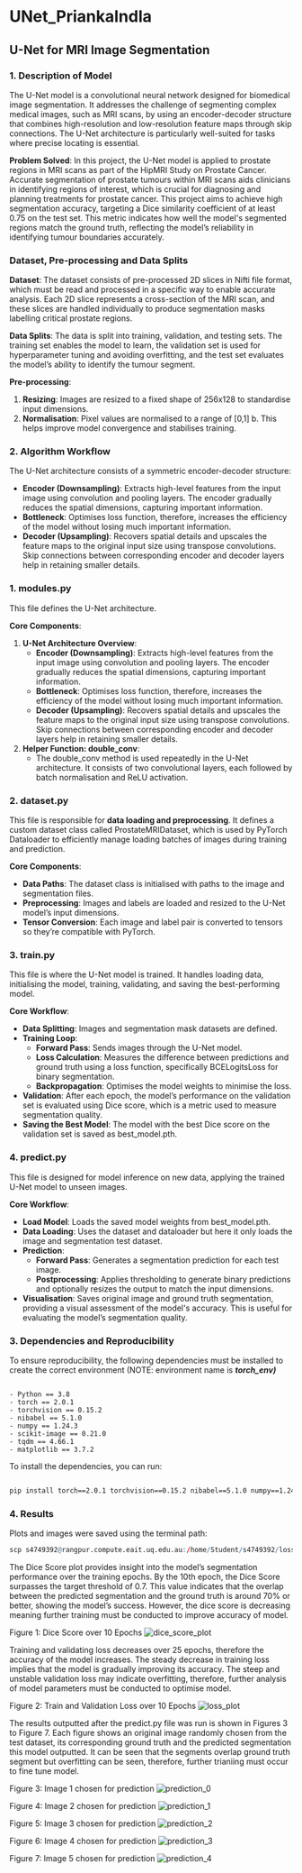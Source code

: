 # UNet_PriankaIndla

## U-Net for MRI Image Segmentation

### 1.  Description of Model

The U-Net model is a convolutional neural network designed for biomedical image segmentation. It addresses the challenge of segmenting complex medical images, such as MRI scans, by using an encoder-decoder structure that combines high-resolution and low-resolution feature maps through skip connections. The U-Net architecture is particularly well-suited for tasks where precise locating is essential.

**Problem Solved**: In this project, the U-Net model is applied to prostate regions in MRI scans as part of the HipMRI Study on Prostate Cancer. Accurate segmentation of prostate tumours within MRI scans aids clinicians in identifying regions of interest, which is crucial for diagnosing and planning treatments for prostate cancer. This project aims to achieve high segmentation accuracy, targeting a Dice similarity coefficient of at least 0.75 on the test set. This metric indicates how well the model's segmented regions match the ground truth, reflecting the model’s reliability in identifying tumour boundaries accurately. 

### Dataset, Pre-processing and Data Splits

**Dataset**: The dataset consists of pre-processed 2D slices in Nifti file format, which must be read and processed in a specific way to enable accurate analysis. Each 2D slice represents a cross-section of the MRI scan, and these slices are handled individually to produce segmentation masks labelling critical prostate regions.

**Data Splits**:
The data is split into training, validation, and testing sets. The training set enables the model to learn, the validation set is used for hyperparameter tuning and avoiding overfitting, and the test set evaluates the model’s ability to identify the tumour segment.

**Pre-processing**:

1. **Resizing**: Images are resized to a fixed shape of 256x128 to standardise input dimensions.
2. **Normalisation**: Pixel values are normalised to a range of [0,1] b. This helps improve model convergence and stabilises training.

### 2. Algorithm Workflow

The U-Net architecture consists of a symmetric encoder-decoder structure:

- **Encoder (Downsampling)**: Extracts high-level features from the input image using convolution and pooling layers. The encoder gradually reduces the spatial dimensions, capturing important information.
- **Bottleneck**: Optimises loss function, therefore, increases the efficiency of the model without losing much important information.
- **Decoder (Upsampling)**: Recovers spatial details and upscales the feature maps to the original input size using transpose convolutions. Skip connections between corresponding encoder and decoder layers help in retaining smaller details.

### **1. modules.py**

This file defines the U-Net architecture.

**Core Components**:

1. **U-Net Architecture Overview**:
    - **Encoder (Downsampling)**: Extracts high-level features from the input image using convolution and pooling layers. The encoder gradually reduces the spatial dimensions, capturing important information.
    - **Bottleneck**: Optimises loss function, therefore, increases the efficiency of the model without losing much important information.
    - **Decoder (Upsampling)**: Recovers spatial details and upscales the feature maps to the original input size using transpose convolutions. Skip connections between corresponding encoder and decoder layers help in retaining smaller details.
2. **Helper Function: double_conv**:
    - The double_conv method is used repeatedly in the U-Net architecture. It consists of two convolutional layers, each followed by batch normalisation and ReLU activation.

### 2. dataset.py

This file is responsible for **data loading and preprocessing**. It defines a custom dataset class called ProstateMRIDataset, which is used by PyTorch Dataloader to efficiently manage loading batches of images during training and prediction.

**Core Components**:

- **Data Paths**: The dataset class is initialised with paths to the image and segmentation files.
- **Preprocessing**: Images and labels are loaded and resized to the U-Net model’s input dimensions.
- **Tensor Conversion**: Each image and label pair is converted to tensors so they’re compatible with PyTorch.

### 3. train.py

This file is where the U-Net model is trained. It handles loading data, initialising the model, training, validating, and saving the best-performing model.

**Core Workflow**:

- **Data Splitting**: Images and segmentation mask datasets are defined.
- **Training Loop**:
    - **Forward Pass**: Sends images through the U-Net model.
    - **Loss Calculation**: Measures the difference between predictions and ground truth using a loss function, specifically BCELogitsLoss for binary segmentation.
    - **Backpropagation**: Optimises the model weights to minimise the loss.
- **Validation**: After each epoch, the model’s performance on the validation set is evaluated using Dice score, which is a metric used to measure segmentation quality.
- **Saving the Best Model**: The model with the best Dice score on the validation set is saved as best_model.pth.

### 4. predict.py

This file is designed for model inference on new data, applying the trained U-Net model to unseen images.

**Core Workflow**:

- **Load Model**: Loads the saved model weights from best_model.pth.
- **Data Loading**: Uses the dataset and dataloader but here it only loads the image and segmentation test dataset.
- **Prediction**:
    - **Forward Pass**: Generates a segmentation prediction for each test image.
    - **Postprocessing**: Applies thresholding to generate binary predictions and optionally resizes the output to match the input dimensions.
- **Visualisation**: Saves original image and ground truth segmentation, providing a visual assessment of the model's accuracy. This is useful for evaluating the model’s segmentation quality.

### 3. Dependencies and Reproducibility

To ensure reproducibility, the following dependencies must be installed to create the correct environment (NOTE: environment name is ***torch_env)***

```

- Python == 3.8
- torch == 2.0.1
- torchvision == 0.15.2
- nibabel == 5.1.0
- numpy == 1.24.3
- scikit-image == 0.21.0
- tqdm == 4.66.1
- matplotlib == 3.7.2

```

To install the dependencies, you can run:

```bash

pip install torch==2.0.1 torchvision==0.15.2 nibabel==5.1.0 numpy==1.24.3 scikit-image==0.21.0 tqdm==4.66.1 matplotlib==3.7.2

```

### 4. Results

Plots and images were saved using the terminal path:

```r
scp s4749392@rangpur.compute.eait.uq.edu.au:/home/Student/s4749392/loss_plot.png ~/Desktop/

```
The Dice Score plot provides insight into the model’s segmentation performance over the training epochs. By the 10th epoch, the Dice Score surpasses the target threshold of 0.7. This value indicates that the overlap between the predicted segmentation and the ground truth is around 70% or better, showing the model’s success. However, the dice score is decreasing meaning further training must be conducted to improve accuracy of model.

Figure 1: Dice Score over 10 Epochs
![dice_score_plot](https://github.com/user-attachments/assets/c81055ef-881c-4cbe-824c-5500d32fed24)


Training and validating loss  decreases over 25 epochs, therefore the accuracy of the model increases. The steady decrease in training loss implies that the model is gradually improving its accuracy. The steep and unstable validation loss may indicate overfitting, therefore, further analysis of model parameters must be conducted to optimise model.

Figure 2: Train and Validation Loss over 10 Epochs
![loss_plot](https://github.com/user-attachments/assets/ff686a05-9389-44c7-965e-445cfa0b10c4)


The results outputted after the predict.py file was run is shown in Figures 3 to Figure 7. Each figure shows an original image randomly chosen from the test dataset, its corresponding ground truth and the predicted segmentation this model outputted. It can be seen that the segments overlap ground truth segment but overfitting can be seen, therefore, further trianiing must occur to fine tune model.

Figure 3: Image 1 chosen for prediction
![prediction_0](https://github.com/user-attachments/assets/049205b6-8b7e-4170-9a15-c52ada49cc04)

Figure 4: Image 2 chosen for prediction
![prediction_1](https://github.com/user-attachments/assets/09c0979a-6cf7-4ab6-8cb4-5aac87b541b7)

Figure 5: Image 3 chosen for prediction
![prediction_2](https://github.com/user-attachments/assets/e342310e-63ad-46a7-a00a-cff31189fea6)

Figure 6: Image 4 chosen for prediction
![prediction_3](https://github.com/user-attachments/assets/de590168-adcc-4f1d-975b-bd9feab5dca0)

Figure 7: Image 5 chosen for prediction
![prediction_4](https://github.com/user-attachments/assets/16093749-2903-480b-9195-cf72fedd3c39)





